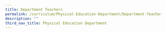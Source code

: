 ```yaml
---
title: Department Teachers
permalink: /curriculum/Physical-Education-Department/Department-Teachers/permalink/
description: ""
third_nav_title: Physical Education Department
---
```

